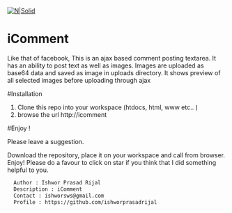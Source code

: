 [![N|Solid](https://github.com/ishworprasadrijal/iComment/blob/master/preview.png)](https://github.com/ishworprasadrijal/iComment)
# iComment
Like that of facebook,
This is an ajax based comment posting textarea.
It has an ability to post text as well as images.
Images are uploaded as base64 data and saved as image in uploads directory.
It shows preview of all selected images before uploading through ajax

#Installation
1. Clone this repo into your workspace (htdocs, html, www etc.. )
2. browse the url http://icomment

#Enjoy !

Please leave a suggestion.

Download the repository, place it on your workspace and call from browser. Enjoy!
Please do a favour to click on star if you think that I did something helpful to you.
```sh
  Author : Ishwor Prasad Rijal
  Description : iComment
  Contact : ishworsws@gmail.com
  Profile : https://github.com/ishworprasadrijal
```